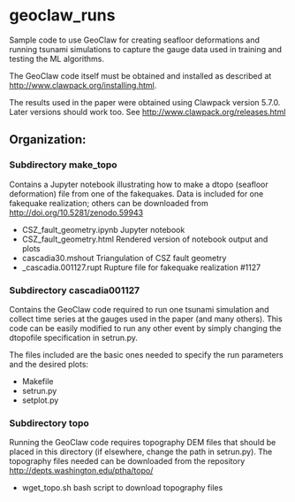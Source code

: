 # geoclaw_runs

Sample code to use GeoClaw for creating seafloor deformations and
running tsunami simulations to capture the gauge data used in training
and testing the ML algorithms.

The GeoClaw code itself must be obtained and installed as described at
http://www.clawpack.org/installing.html.   

The results used in the paper were obtained using Clawpack version 5.7.0. 
Later versions should work too.  See http://www.clawpack.org/releases.html

## Organization:

### Subdirectory make_topo 

Contains a Jupyter notebook illustrating how to make a dtopo (seafloor
deformation) file from one of the fakequakes.  Data is included for
one fakequake realization; others can be downloaded from
http://doi.org/10.5281/zenodo.59943

 - CSZ_fault_geometry.ipynb	 Jupyter notebook
 - CSZ_fault_geometry.html	 Rendered version of notebook output and plots	
 - cascadia30.mshout         Triangulation of CSZ fault geometry
 - _cascadia.001127.rupt     Rupture file for fakequake realization #1127


### Subdirectory cascadia001127  

Contains the GeoClaw code required to run one tsunami simulation
and collect time series at the gauges used in the paper (and many
others).  This code can be easily modified to run any other event
by simply changing the dtopofile specification in setrun.py.

The files included are the basic ones needed to specify the run parameters and 
the desired plots:

 - Makefile
 - setrun.py
 - setplot.py
 

### Subdirectory topo

Running the GeoClaw code requires topography DEM files that should be
placed in this directory (if elsewhere, change the path in setrun.py).
The topography files needed can be downloaded from the repository
http://depts.washington.edu/ptha/topo/

 - wget_topo.sh   bash script to download topography files
 
